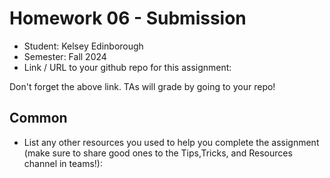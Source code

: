 # Homework 06 - Submission


* Student: Kelsey Edinborough
* Semester: Fall 2024
* Link / URL to your github repo for this assignment: 
  
Don't forget the above link. TAs will grade by going to your repo!

## Common

* List any other resources you used to help you complete the assignment (make sure to share good ones to the Tips,Tricks, and Resources channel in teams!):
  

